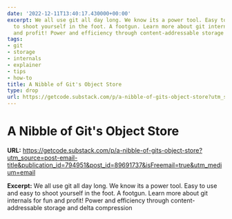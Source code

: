 ```yaml
---
date: '2022-12-11T13:40:17.430000+00:00'
excerpt: We all use git all day long. We know its a power tool. Easy to use and easy
  to shoot yourself in the foot. A footgun. Learn more about git internals for fun
  and profit! Power and efficiency through content-addressable storage and delta compression
tags:
- git
- storage
- internals
- explainer
- tips
- how-to
title: A Nibble of Git's Object Store
type: drop
url: https://getcode.substack.com/p/a-nibble-of-gits-object-store?utm_source=post-email-title&publication_id=794951&post_id=89691737&isFreemail=true&utm_medium=email
---
```


# A Nibble of Git's Object Store

**URL:** https://getcode.substack.com/p/a-nibble-of-gits-object-store?utm_source=post-email-title&publication_id=794951&post_id=89691737&isFreemail=true&utm_medium=email

**Excerpt:** We all use git all day long. We know its a power tool. Easy to use and easy to shoot yourself in the foot. A footgun. Learn more about git internals for fun and profit! Power and efficiency through content-addressable storage and delta compression
